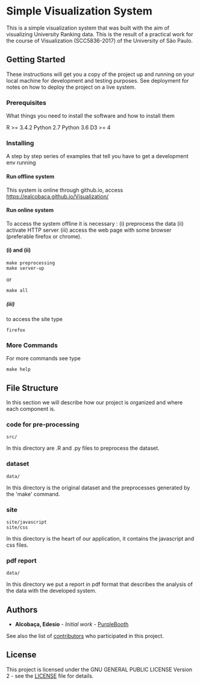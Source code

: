 # Simple Visualization System

This is a simple visualization system that was built with the aim of visualizing University Ranking data. 
This is the result of a practical work for the course of Visualization (SCC5836-2017) of the University of São Paulo.

## Getting Started

These instructions will get you a copy of the project up and running on your local machine for development and testing purposes. See deployment for notes on how to deploy the project on a live system.

### Prerequisites

What things you need to install the software and how to install them

R >= 3.4.2 
Python 2.7
Python 3.6
D3 >= 4

### Installing

A step by step series of examples that tell you have to get a development env running

#### Run offline system

This system is online through github.io, access https://ealcobaca.github.io/Visualization/

#### Run online system

To access the system offline it is necessary : (i) preprocess the data (ii) activate HTTP server (iii) access the web page with some browser (preferable firefox or chrome).

#### (i) and (ii)

```
make preprocessing
make server-up
```
or
```
make all
```

##### (iii)

to access the site type
```
firefox 
```

### More Commands

For more commands see type
```
make help
```

## File Structure

In this section we will describe how our project is organized and where each component is.

### code for pre-processing
```
src/
```
In this directory are .R and .py files to preprocess the dataset.

### dataset
```
data/
```
In this directory is the original dataset and the preprocesses generated by the 'make' command.

### site
```
site/javascript
site/css
```
In this directory is the heart of our application, it contains the javascript and css files.

### pdf report
```
data/
```
In this directory we put a report in pdf format that describes the analysis of the data with the developed system.

## Authors

* **Alcobaça, Edesio** - *Initial work* - [PurpleBooth](https://github.com/EAlcobaca)

See also the list of [contributors](https://github.com/your/project/contributors) who participated in this project.

## License

This project is licensed under the GNU GENERAL PUBLIC LICENSE Version 2 - see the [LICENSE](LICENSE) file for details.

